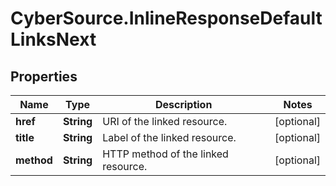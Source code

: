 # CyberSource.InlineResponseDefaultLinksNext

## Properties
Name | Type | Description | Notes
------------ | ------------- | ------------- | -------------
**href** | **String** | URI of the linked resource. | [optional] 
**title** | **String** | Label of the linked resource. | [optional] 
**method** | **String** | HTTP method of the linked resource. | [optional] 


